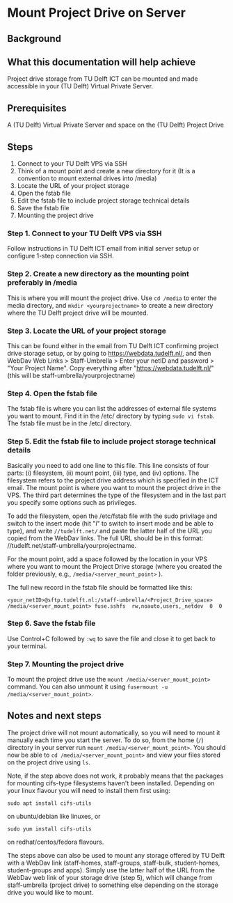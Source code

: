 # Mount Project Drive on Server

## Background

## What this documentation will help achieve
Project drive storage from TU Delft ICT can be mounted and made accessible in your (TU Delft) Virtual Private Server.

## Prerequisites
A (TU Delft) Virtual Private Server and space on the (TU Delft) Project Drive

## Steps
1. Connect to your TU Delft VPS via SSH
2. Think of a mount point and create a new directory for it (It is a convention to mount external drives into /media) 
3. Locate the URL of your project storage
4.  Open the fstab file 
5. Edit the fstab file to include project storage technical details
6. Save the fstab file
7. Mounting the project drive

### Step 1. Connect to your TU Delft VPS via SSH 
Follow instructions in TU Delft ICT email from initial server setup or configure 1-step connection via SSH.

### Step 2. Create a new directory as the mounting point preferably in /media 
This is where you will mount the project drive. Use `cd /media` to enter the media directory, and `mkdir <yourprojectname>` to create a new directory where the TU Delft project drive will be mounted.

### Step 3. Locate the URL of your project storage
This can be found either in the email from TU Delft ICT confirming project drive storage setup, or by going to https://webdata.tudelft.nl/, and then WebDav Web Links > Staff-Umbrella > Enter your netID and password > "Your Project Name". Copy everything after "https://webdata.tudelft.nl/" (this will be staff-umbrella/yourprojectname)

### Step 4. Open the fstab file 
The fstab file is where you can list the addresses of external file systems you want to mount. Find it in the /etc/ directory by typing `sudo vi fstab`. The fstab file must be in the /etc/ directory.

### Step 5. Edit the fstab file to include project storage technical details

Basically you need to add one line to this file. This line consists of four parts: (i) filesystem, (ii) mount point, (iii) type, and (iv) options. The filesystem refers to the project drive address which is specified in the ICT email. The mount point is where you want to mount the project drive in the VPS. The third part determines the type of the filesystem and in the last part you specify some options such as privileges. 

To add the filesystem, open the /etc/fstab file with the sudo privilage and switch to the insert mode (hit "i" to switch to insert mode and be able to type), and write `//tudelft.net/` and paste the latter half of the URL you copied from the WebDav links. The full URL should be in this format: //tudelft.net/staff-umbrella/yourprojectname. 

For the mount point, add a space followed by the location in your VPS where you want to mount the Project Drive storage (where you created the folder previously, e.g., `/media/<server_mount_point>` ).

The full new record in the fstab file should be formatted like this: 

`<your_netID>@sftp.tudelft.nl:/staff-umbrella/<Project_Drive_space>  /media/<server_mount_point> fuse.sshfs  rw,noauto,users,_netdev  0  0`

### Step 6. Save the fstab file
Use Control+C followed by `:wq` to save the file and close it to get back to your terminal.

### Step 7. Mounting the project drive
To mount the project drive use the `mount /media/<server_mount_point>` command. You can also unmount it using `fusermount -u /media/<server_mount_point>`.

## Notes and next steps
The project drive will not mount automatically, so you will need to mount it manually each time you start the server. To do so, from the home (`/`) directory in your server run `mount /media/<server_mount_point>`. You should now be able to `cd /media/<server_mount_point>` and view your files stored on the project drive using `ls`.

Note, if the step above does not work, it probably means that the packages for mounting cifs-type filesystems haven't been installed. Depending on your linux flavour you will need to install them first using:

`sudo apt install cifs-utils`

on ubuntu/debian like linuxes, or

`sudo yum install cifs-utils`

on redhat/centos/fedora flavours.

The steps above can also be used to mount any storage offered by TU Delft with a WebDav link (staff-homes, staff-groups, staff-bulk, student-homes, student-groups and apps). Simply use the latter half of the URL from the WebDav web link of your storage drive (step 5), which will change from staff-umbrella (project drive) to something else depending on the storage drive you would like to mount.

